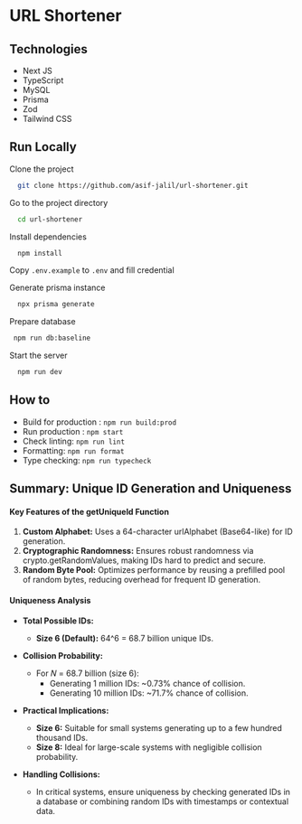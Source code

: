# URL Shortener

## Technologies

- Next JS
- TypeScript
- MySQL
- Prisma
- Zod
- Tailwind CSS

## Run Locally

Clone the project

```bash
  git clone https://github.com/asif-jalil/url-shortener.git
```

Go to the project directory

```bash
  cd url-shortener
```

Install dependencies

```bash
  npm install
```

Copy `.env.example` to `.env` and fill credential

Generate prisma instance

```bash
  npx prisma generate
```

Prepare database

```bash
 npm run db:baseline
```

Start the server

```bash
  npm run dev
```

## How to

- Build for production : `npm run build:prod`
- Run production : `npm start`
- Check linting: `npm run lint`
- Formatting: `npm run format`
- Type checking: `npm run typecheck`

## Summary: Unique ID Generation and Uniqueness

#### Key Features of the getUniqueId Function

1. **Custom Alphabet:** Uses a 64-character urlAlphabet (Base64-like) for ID generation.
2. **Cryptographic Randomness:** Ensures robust randomness via crypto.getRandomValues, making IDs hard to predict and secure.
3. **Random Byte Pool:** Optimizes performance by reusing a prefilled pool of random bytes, reducing overhead for frequent ID generation.

#### Uniqueness Analysis

- **Total Possible IDs:**

  - **Size 6 (Default):** 64^6 = 68.7 billion unique IDs.

- **Collision Probability:**

  - For 𝑁 = 68.7 billion (size 6):
    - Generating 1 million IDs: ~0.73% chance of collision.
    - Generating 10 million IDs: ~71.7% chance of collision.

- **Practical Implications:**

  - **Size 6:** Suitable for small systems generating up to a few hundred thousand IDs.
  - **Size 8:** Ideal for large-scale systems with negligible collision probability.

- **Handling Collisions:**
  - In critical systems, ensure uniqueness by checking generated IDs in a database or combining random IDs with timestamps or contextual data.
